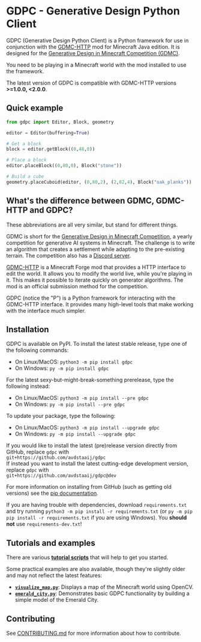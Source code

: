 # GDPC - Generative Design Python Client

GDPC (Generative Design Python Client) is a Python framework for use in conjunction with the [GDMC-HTTP](https://github.com/Niels-NTG/gdmc_http_interface) mod for Minecraft Java edition.
It is designed for the [Generative Design in Minecraft Competition (GDMC)](https://gendesignmc.engineering.nyu.edu).

You need to be playing in a Minecraft world with the mod installed to use the framework.

The latest version of GDPC is compatible with GDMC-HTTP versions **>=1.0.0, <2.0.0**.


## Quick example

```python
from gdpc import Editor, Block, geometry

editor = Editor(buffering=True)

# Get a block
block = editor.getBlock((0,48,0))

# Place a block
editor.placeBlock((0,80,0), Block("stone"))

# Build a cube
geometry.placeCuboid(editor, (0,80,2), (2,82,4), Block("oak_planks"))
```

## What's the difference between GDMC, GDMC-HTTP and GDPC?

These abbreviations are all very similar, but stand for different things.

GDMC is short for the [Generative Design in Minecraft Competition](https://gendesignmc.engineering.nyu.edu), a yearly competition for generative AI systems in Minecraft.
The challenge is to write an algorithm that creates a settlement while adapting to the pre-existing terrain. The competition also has a [Discord server](https://discord.gg/YwpPCRQWND).

[GDMC-HTTP](https://github.com/Niels-NTG/gdmc_http_interface) is a Minecraft Forge mod that provides a HTTP interface to edit the world.
It allows you to modify the world live, while you're playing in it. This makes it possible to iterate quickly on generator algorithms.
The mod is an official submission method for the competition.

GDPC (notice the "P") is a Python framework for interacting with the GDMC-HTTP interface.
It provides many high-level tools that make working with the interface much simpler.


## Installation

GDPC is available on PyPI. To install the latest stable release, type one of the following commands:
- On Linux/MacOS: `python3 -m pip install gdpc`
- On Windows: `py -m pip install gdpc`

For the latest sexy-but-might-break-something prerelease, type the following instead:
- On Linux/MacOS: `python3 -m pip install --pre gdpc`
- On Windows: `py -m pip install --pre gdpc`

To update your package, type the following:
- On Linux/MacOS: `python3 -m pip install --upgrade gdpc`
- On Windows: `py -m pip install --upgrade gdpc`

If you would like to install the latest (pre)release version directly from GitHub, replace `gdpc` with\
`git+https://github.com/avdstaaij/gdpc`\
If instead you want to install the latest cutting-edge development version, replace `gdpc` with\
`git+https://github.com/avdstaaij/gdpc@dev`

For more information on installing from GitHub (such as getting old versions) see the [pip documentation](https://pip.pypa.io/en/stable/topics/vcs-support/).

If you are having trouble with dependencies, download `requirements.txt` and try running `python3 -m pip install -r requirements.txt` (or `py -m pip pip install -r requirements.txt` if you are using Windows). You **should not** use `requirements-dev.txt`!


## Tutorials and examples

There are various [**tutorial scripts**](examples/tutorials) that will help to get you started.

Some practical examples are also available, though they're slightly older and may not reflect the latest features:
- [**`visualize_map.py`**](examples/visualize_map.py): Displays a map of the Minecraft world using OpenCV.
- [**`emerald_city.py`**](examples/emerald_city.py): Demonstrates basic GDPC functionality by building a simple model of the Emerald City.


## Contributing

See [CONTRIBUTING.md](CONTRIBUTING.md) for more information about how to contribute.
